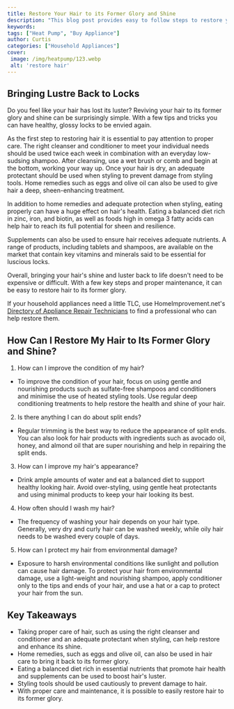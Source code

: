 ```yaml
---
title: Restore Your Hair to its Former Glory and Shine
description: "This blog post provides easy to follow steps to restore your hair to its natural shine beauty and health Learn the best tips and tricks to achieving healthy and vibrant hair that youll be proud to show off"
keywords: 
tags: ["Heat Pump", "Buy Appliance"]
author: Curtis
categories: ["Household Appliances"]
cover: 
 image: /img/heatpump/123.webp
 alt: 'restore hair'
---
```

## Bringing Lustre Back to Locks 
Do you feel like your hair has lost its luster? Reviving your hair to its former glory and shine can be surprisingly simple. With a few tips and tricks you can have healthy, glossy locks to be envied again. 

As the first step to restoring hair it is essential to pay attention to proper care. The right cleanser and conditioner to meet your individual needs should be used twice each week in combination with an everyday low-sudsing shampoo. After cleansing, use a wet brush or comb and begin at the bottom, working your way up. Once your hair is dry, an adequate protectant should be used when styling to prevent damage from styling tools. Home remedies such as eggs and olive oil can also be used to give hair a deep, sheen-enhancing treatment. 

In addition to home remedies and adequate protection when styling, eating properly can have a huge effect on hair's health. Eating a balanced diet rich in zinc, iron, and biotin, as well as foods high in omega 3 fatty acids can help hair to reach its full potential for sheen and resilience. 

Supplements can also be used to ensure hair receives adequate nutrients. A range of products, including tablets and shampoos, are available on the market that contain key vitamins and minerals said to be essential for luscious locks.

Overall, bringing your hair's shine and luster back to life doesn't need to be expensive or difficult. With a few key steps and proper maintenance, it can be easy to restore hair to its former glory.

If your household appliances need a little TLC, use HomeImprovement.net's [Directory of Appliance Repair Technicians](./pages/appliance-repair-technicians) to find a professional who can help restore them.

## How Can I Restore My Hair to Its Former Glory and Shine?

1. How can I improve the condition of my hair?
 - To improve the condition of your hair, focus on using gentle and nourishing products such as sulfate-free shampoos and conditioners and minimise the use of heated styling tools. Use regular deep conditioning treatments to help restore the health and shine of your hair.

2. Is there anything I can do about split ends? 
 - Regular trimming is the best way to reduce the appearance of split ends. You can also look for hair products with ingredients such as avocado oil, honey, and almond oil that are super nourishing and help in repairing the split ends.

3. How can I improve my hair's appearance?
 - Drink ample amounts of water and eat a balanced diet to support healthy looking hair. Avoid over-styling, using gentle heat protectants and using minimal products to keep your hair looking its best.

4. How often should I wash my hair? 
 - The frequency of washing your hair depends on your hair type. Generally, very dry and curly hair can be washed weekly, while oily hair needs to be washed every couple of days.

5. How can I protect my hair from environmental damage? 
 - Exposure to harsh environmental conditions like sunlight and pollution can cause hair damage. To protect your hair from environmental damage, use a light-weight and nourishing shampoo, apply conditioner only to the tips and ends of your hair, and use a hat or a cap to protect your hair from the sun.

## Key Takeaways
- Taking proper care of hair, such as using the right cleanser and conditioner and an adequate protectant when styling, can help restore and enhance its shine. 
- Home remedies, such as eggs and olive oil, can also be used in hair care to bring it back to its former glory. 
- Eating a balanced diet rich in essential nutrients that promote hair health and supplements can be used to boost hair's luster. 
- Styling tools should be used cautiously to prevent damage to hair. 
- With proper care and maintenance, it is possible to easily restore hair to its former glory.
